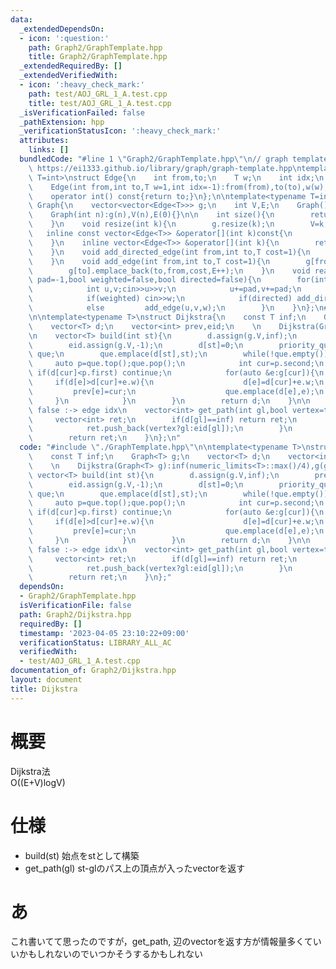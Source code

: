 ```yaml
---
data:
  _extendedDependsOn:
  - icon: ':question:'
    path: Graph2/GraphTemplate.hpp
    title: Graph2/GraphTemplate.hpp
  _extendedRequiredBy: []
  _extendedVerifiedWith:
  - icon: ':heavy_check_mark:'
    path: test/AOJ_GRL_1_A.test.cpp
    title: test/AOJ_GRL_1_A.test.cpp
  _isVerificationFailed: false
  _pathExtension: hpp
  _verificationStatusIcon: ':heavy_check_mark:'
  attributes:
    links: []
  bundledCode: "#line 1 \"Graph2/GraphTemplate.hpp\"\n// graph template\n// ref :\
    \ https://ei1333.github.io/library/graph/graph-template.hpp\ntemplate<typename\
    \ T=int>\nstruct Edge{\n    int from,to;\n    T w;\n    int idx;\n    Edge()=default;\n\
    \    Edge(int from,int to,T w=1,int idx=-1):from(from),to(to),w(w),idx(idx){}\n\
    \    operator int() const{return to;}\n};\n\ntemplate<typename T=int>\nstruct\
    \ Graph{\n    vector<vector<Edge<T>>> g;\n    int V,E;\n    Graph()=default;\n\
    \    Graph(int n):g(n),V(n),E(0){}\n\n    int size(){\n        return (int)g.size();\n\
    \    }\n    void resize(int k){\n        g.resize(k);\n        V=k;\n    }\n \
    \   inline const vector<Edge<T>> &operator[](int k)const{\n        return (g.at(k));\n\
    \    }\n    inline vector<Edge<T>> &operator[](int k){\n        return (g.at(k));\n\
    \    }\n    void add_directed_edge(int from,int to,T cost=1){\n        g[from].emplace_back(from,to,cost,E++);\n\
    \    }\n    void add_edge(int from,int to,T cost=1){\n        g[from].emplace_back(from,to,cost,E);\n\
    \        g[to].emplace_back(to,from,cost,E++);\n    }\n    void read(int m,int\
    \ pad=-1,bool weighted=false,bool directed=false){\n        for(int i=0;i<m;i++){\n\
    \            int u,v;cin>>u>>v;\n            u+=pad,v+=pad;\n            T w=T(1);\n\
    \            if(weighted) cin>>w;\n            if(directed) add_directed_edge(u,v,w);\n\
    \            else         add_edge(u,v,w);\n        }\n    }\n};\n#line 2 \"Graph2/Dijkstra.hpp\"\
    \n\ntemplate<typename T>\nstruct Dijkstra{\n    const T inf;\n    Graph<T> g;\n\
    \    vector<T> d;\n    vector<int> prev,eid;\n    \n    Dijkstra(Graph<T> g):inf(numeric_limits<T>::max()/4),g(g){}\n\
    \n    vector<T> build(int st){\n        d.assign(g.V,inf);\n        prev.assign(g.V,-1);\n\
    \        eid.assign(g.V,-1);\n        d[st]=0;\n        priority_queue<pair<T,int>,vector<pair<T,int>>,greater<pair<T,int>>>\
    \ que;\n        que.emplace(d[st],st);\n        while(!que.empty()){\n       \
    \     auto p=que.top();que.pop();\n            int cur=p.second;\n           \
    \ if(d[cur]<p.first) continue;\n            for(auto &e:g[cur]){\n           \
    \     if(d[e]>d[cur]+e.w){\n                    d[e]=d[cur]+e.w;\n           \
    \         prev[e]=cur;\n                    que.emplace(d[e],e);\n           \
    \     }\n            }\n        }\n        return d;\n    }\n\n    // vertex =\
    \ false :-> edge idx\n    vector<int> get_path(int gl,bool vertex=true){\n   \
    \     vector<int> ret;\n        if(d[gl]==inf) return ret;\n        for(;gl!=-1;gl=prev[gl]){\n\
    \            ret.push_back(vertex?gl:eid[gl]);\n        }\n        reverse(ret.begin(),ret.end());\n\
    \        return ret;\n    }\n};\n"
  code: "#include \"./GraphTemplate.hpp\"\n\ntemplate<typename T>\nstruct Dijkstra{\n\
    \    const T inf;\n    Graph<T> g;\n    vector<T> d;\n    vector<int> prev,eid;\n\
    \    \n    Dijkstra(Graph<T> g):inf(numeric_limits<T>::max()/4),g(g){}\n\n   \
    \ vector<T> build(int st){\n        d.assign(g.V,inf);\n        prev.assign(g.V,-1);\n\
    \        eid.assign(g.V,-1);\n        d[st]=0;\n        priority_queue<pair<T,int>,vector<pair<T,int>>,greater<pair<T,int>>>\
    \ que;\n        que.emplace(d[st],st);\n        while(!que.empty()){\n       \
    \     auto p=que.top();que.pop();\n            int cur=p.second;\n           \
    \ if(d[cur]<p.first) continue;\n            for(auto &e:g[cur]){\n           \
    \     if(d[e]>d[cur]+e.w){\n                    d[e]=d[cur]+e.w;\n           \
    \         prev[e]=cur;\n                    que.emplace(d[e],e);\n           \
    \     }\n            }\n        }\n        return d;\n    }\n\n    // vertex =\
    \ false :-> edge idx\n    vector<int> get_path(int gl,bool vertex=true){\n   \
    \     vector<int> ret;\n        if(d[gl]==inf) return ret;\n        for(;gl!=-1;gl=prev[gl]){\n\
    \            ret.push_back(vertex?gl:eid[gl]);\n        }\n        reverse(ret.begin(),ret.end());\n\
    \        return ret;\n    }\n};"
  dependsOn:
  - Graph2/GraphTemplate.hpp
  isVerificationFile: false
  path: Graph2/Dijkstra.hpp
  requiredBy: []
  timestamp: '2023-04-05 23:10:22+09:00'
  verificationStatus: LIBRARY_ALL_AC
  verifiedWith:
  - test/AOJ_GRL_1_A.test.cpp
documentation_of: Graph2/Dijkstra.hpp
layout: document
title: Dijkstra
---
```


# 概要  
Dijkstra法  
O((E+V)logV)  

# 仕様  
- build(st) 始点をstとして構築  
- get_path(gl) st-glのパス上の頂点が入ったvectorを返す  

# あ  
これ書いてて思ったのですが，get_path, 辺のvectorを返す方が情報量多くていいかもしれないのでいつかそうするかもしれない  

